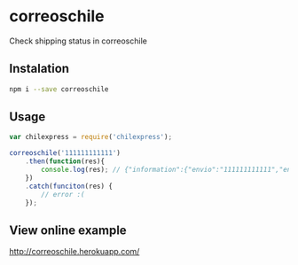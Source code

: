 # correoschile

Check shipping status in correoschile

## Instalation

```bash
npm i --save correoschile
```

## Usage

```js
var chilexpress = require('chilexpress');

correoschile('111111111111')
    .then(function(res){
        console.log(res); // {"information":{"envio":"111111111111","entregado_a":"","fecha_entrega":"20/04/2016 13:25","rut":""},"history":[{"state":"ENVIO ENTREGADO","datetime":"20/04/2016 13:25","place":"LAS CONDES CDP 10"},..]}
    })
    .catch(funciton(res) {
        // error :(
    });

```

## View online example

http://correoschile.herokuapp.com/

